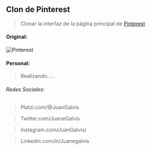 ## Clon de Pinterest

> Clonar la interfaz de la página principal de [Pinterest](https://co.pinterest.com "Pinterest")

#### Original:

![Pinterest](https://i.ibb.co/zsZTKKk/Pinterest.png)

#### Personal:

> Realizando.....

###### Redes Sociales:

> Platzi.com/@JuanGalvis

> Twitter.com/JuaneGalvis

> Instagram.com/JuanGalvis/

> Linkedin.com/in/Juanegalvis